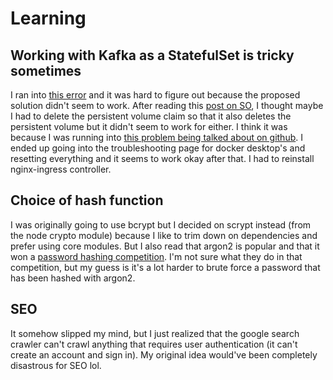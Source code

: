 # Learning

## Working with Kafka as a StatefulSet is tricky sometimes

I ran into [this error](https://www.orchome.com/10529) and it was hard to figure out because the proposed solution didn't seem to work. After reading this [post on SO](https://stackoverflow.com/questions/65687515/delete-kubernetes-persistent-volume-from-statefulset-after-scale-down), I thought maybe I had to delete the persistent volume claim so that it also deletes the persistent volume but it didn't seem to work for either. I think it was because I was running into [this problem being talked about on github](https://github.com/kubernetes/kubernetes/issues/69697). I ended up going into the troubleshooting page for docker desktop's and resetting everything and it seems to work okay after that. I had to reinstall nginx-ingress controller. 

## Choice of hash function

I was originally going to use bcrypt but I decided on scrypt instead (from the node crypto module) because I like to trim down on dependencies and prefer using core modules. But I also read that argon2 is popular and that it won a [password hashing competition](https://en.wikipedia.org/wiki/Password_Hashing_Competition). I'm not sure what they do in that competition, but my guess is it's a lot harder to brute force a password that has been hashed with argon2.

## SEO 

It somehow slipped my mind, but I just realized that the google search crawler can't crawl anything that requires user authentication (it can't create an account and sign in). My original idea would've been completely disastrous for SEO lol.